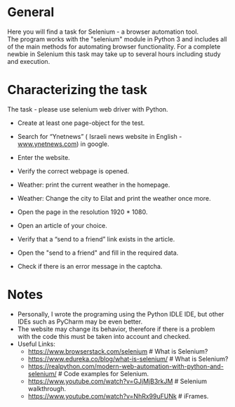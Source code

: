 # General
Here you will find a task for Selenium - a browser automation tool.  
The program works with the "selenium" module in Python 3 and includes all of the main methods for automating browser functionality.
For a complete newbie in Selenium this task may take up to several hours including study and execution.  
  
  
# Characterizing the task
The task - please use selenium web driver with Python.

- Create at least one page-object for the test.

* Search for “Ynetnews” ( Israeli news website in English - www.ynetnews.com) in google.

* Enter the website.

* Verify the correct webpage is opened.

* Weather: print the current weather in the homepage.

* Weather: Change the city to Eilat and print the weather once more.

* Open the page in the resolution 1920 * 1080.

* Open an article of your choice.

* Verify that a “send to a friend” link exists in the article.

* Open the "send to a friend" and fill in the required data.

* Check if there is an error message in the captcha.


# Notes
* Personally, I wrote the programing using the Python IDLE IDE, but other IDEs such as PyCharm may be even better.  
* The website may change its behavior, therefore if there is a problem with the code this must be taken into account and checked.  
* Useful Links:  
  - https://www.browserstack.com/selenium  # What is Selenium?
  - https://www.edureka.co/blog/what-is-selenium/  # What is Selenium?
  - https://realpython.com/modern-web-automation-with-python-and-selenium/  # Code examples for Selenium.
  - https://www.youtube.com/watch?v=GJjMjB3rkJM  # Selenium walkthrough.
  - https://www.youtube.com/watch?v=NhRx99uFUNk  # iFrames.
